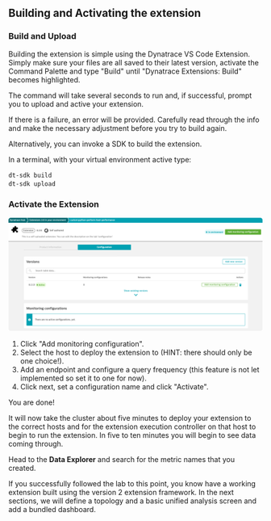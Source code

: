 ## Building and Activating the extension

### Build and Upload 

Building the extension is simple using the Dynatrace VS Code Extension. Simply make sure your files are all saved to their latest version, activate the Command Palette and type "Build" until "Dynatrace Extensions: Build" becomes highlighted.

The command will take several seconds to run and, if successful, prompt you to upload and active your extension. 

If there is a failure, an error will be provided. Carefully read through the info and make the necessary adjustment before you try to build again.

Alternatively, you can invoke a SDK to build the extension.

In a terminal, with your virtual environment active type:

```bash
dt-sdk build
dt-sdk upload
```

### Activate the Extension

![](../../../assets/images/04_python_07_monitoring_config.png)

1. Click "Add monitoring configuration".
2. Select the host to deploy the extension to (HINT: there should only be one choice!).
3. Add an endpoint and configure a query frequency (this feature is not let implemented so set it to one for now).
4. Click next, set a configuration name and click "Activate". 

You are done!

It will now take the cluster about five minutes to deploy your extension to the correct hosts and for the extension execution controller on that host to begin to run the extension. In five to ten minutes you will begin to see data coming through.

Head to the **Data Explorer** and search for the metric names that you created.

If you successfully followed the lab to this point, you know have a working extension built using the version 2 extension framework. In the next sections, we will define a topology and a basic unified analysis screen and add a bundled dashboard.